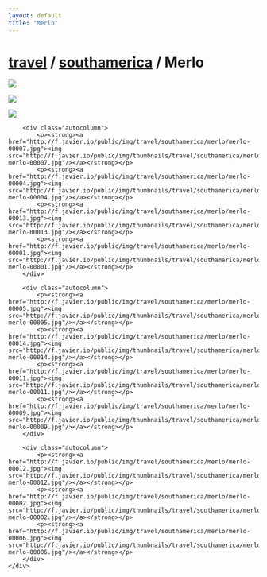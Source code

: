 ```yaml
---
layout: default
title: "Merlo"
---
```


<h1 class="page" style="padding-left:0%;"><a href="/travel.html">travel</a> / <a href="/travel/southamerica.html">southamerica</a> / Merlo</h1>
<div class="page">
    <div class="autowide">
        <div class="autocolumn">
            <p><strong><a href="http://f.javier.io/public/img/travel/southamerica/merlo/merlo-00008.jpg"><img src="http://f.javier.io/public/img/thumbnails/travel/southamerica/merlo/thumbnail-merlo-00008.jpg"/></a></strong></p>
            <p><strong><a href="http://f.javier.io/public/img/travel/southamerica/merlo/merlo-00003.jpg"><img src="http://f.javier.io/public/img/thumbnails/travel/southamerica/merlo/thumbnail-merlo-00003.jpg"/></a></strong></p>
            <p><strong><a href="http://f.javier.io/public/img/travel/southamerica/merlo/merlo-00010.jpg"><img src="http://f.javier.io/public/img/thumbnails/travel/southamerica/merlo/thumbnail-merlo-00010.jpg"/></a></strong></p>
        </div>

        <div class="autocolumn">
            <p><strong><a href="http://f.javier.io/public/img/travel/southamerica/merlo/merlo-00007.jpg"><img src="http://f.javier.io/public/img/thumbnails/travel/southamerica/merlo/thumbnail-merlo-00007.jpg"/></a></strong></p>
            <p><strong><a href="http://f.javier.io/public/img/travel/southamerica/merlo/merlo-00004.jpg"><img src="http://f.javier.io/public/img/thumbnails/travel/southamerica/merlo/thumbnail-merlo-00004.jpg"/></a></strong></p>
            <p><strong><a href="http://f.javier.io/public/img/travel/southamerica/merlo/merlo-00013.jpg"><img src="http://f.javier.io/public/img/thumbnails/travel/southamerica/merlo/thumbnail-merlo-00013.jpg"/></a></strong></p>
            <p><strong><a href="http://f.javier.io/public/img/travel/southamerica/merlo/merlo-00001.jpg"><img src="http://f.javier.io/public/img/thumbnails/travel/southamerica/merlo/thumbnail-merlo-00001.jpg"/></a></strong></p>
        </div>

        <div class="autocolumn">
            <p><strong><a href="http://f.javier.io/public/img/travel/southamerica/merlo/merlo-00005.jpg"><img src="http://f.javier.io/public/img/thumbnails/travel/southamerica/merlo/thumbnail-merlo-00005.jpg"/></a></strong></p>
            <p><strong><a href="http://f.javier.io/public/img/travel/southamerica/merlo/merlo-00014.jpg"><img src="http://f.javier.io/public/img/thumbnails/travel/southamerica/merlo/thumbnail-merlo-00014.jpg"/></a></strong></p>
            <p><strong><a href="http://f.javier.io/public/img/travel/southamerica/merlo/merlo-00011.jpg"><img src="http://f.javier.io/public/img/thumbnails/travel/southamerica/merlo/thumbnail-merlo-00011.jpg"/></a></strong></p>
            <p><strong><a href="http://f.javier.io/public/img/travel/southamerica/merlo/merlo-00009.jpg"><img src="http://f.javier.io/public/img/thumbnails/travel/southamerica/merlo/thumbnail-merlo-00009.jpg"/></a></strong></p>
        </div>

        <div class="autocolumn">
            <p><strong><a href="http://f.javier.io/public/img/travel/southamerica/merlo/merlo-00012.jpg"><img src="http://f.javier.io/public/img/thumbnails/travel/southamerica/merlo/thumbnail-merlo-00012.jpg"/></a></strong></p>
            <p><strong><a href="http://f.javier.io/public/img/travel/southamerica/merlo/merlo-00002.jpg"><img src="http://f.javier.io/public/img/thumbnails/travel/southamerica/merlo/thumbnail-merlo-00002.jpg"/></a></strong></p>
            <p><strong><a href="http://f.javier.io/public/img/travel/southamerica/merlo/merlo-00006.jpg"><img src="http://f.javier.io/public/img/thumbnails/travel/southamerica/merlo/thumbnail-merlo-00006.jpg"/></a></strong></p>
        </div>
    </div>
</div>
